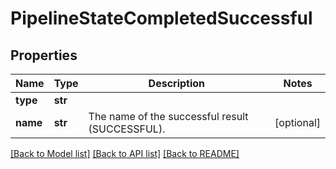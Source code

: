 # PipelineStateCompletedSuccessful

## Properties
Name | Type | Description | Notes
------------ | ------------- | ------------- | -------------
**type** | **str** |  | 
**name** | **str** | The name of the successful result (SUCCESSFUL). | [optional] 

[[Back to Model list]](../README.md#documentation-for-models) [[Back to API list]](../README.md#documentation-for-api-endpoints) [[Back to README]](../README.md)


